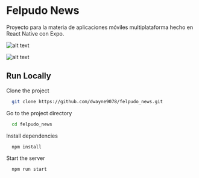 # Felpudo News

Proyecto para la materia de aplicaciones móviles multiplataforma hecho en React Native con Expo.

![alt text](https://i.postimg.cc/nsGWVrMQ/Whats-App-Image-2024-02-02-at-11-50-59-PM.jpg)

![alt text](https://i.postimg.cc/xJj4XQbp/Whats-App-Image-2024-02-02-at-11-51-02-PM.jpg)

## Run Locally

Clone the project

```bash
  git clone https://github.com/dwayne9078/felpudo_news.git
```

Go to the project directory

```bash
  cd felpudo_news
```

Install dependencies

```bash
  npm install
```

Start the server

```bash
  npm run start
```
